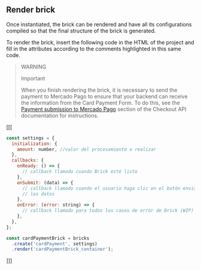 ## Render brick

Once instantiated, the brick can be rendered and have all its configurations compiled so that the final structure of the brick is generated.

To render the brick, insert the following code in the HTML of the project and fill in the attributes according to the comments highlighted in this same code.

> WARNING
>
> Important
>
> When you finish rendering the brick, it is necessary to send the payment to Mercado Pago to ensure that your backend can receive the information from the Card Payment Form. To do this, see the [Payment submission to Mercado Pago](/developers/en/docs/checkout-api/payment-methods/receiving-payment-by-card#bookmark_payment_submission_to_mercado_pago) section of the Checkout API documentation for instructions.

[[[
```javascript
const settings = {
  initialization: {
    amount: number, //valor del procesamiento a realizar
  },
  callbacks: {
    onReady: () => {
      // callback llamado cuando Brick esté listo
    },
    onSubmit: (data) => {
      // callback llamado cuando el usuario haga clic en el botón enviar
      // los datos
    },
    onError: (error: string) => { 
      // callback llamado para todos los casos de error de Brick (WIP)
    },
  },
};

const cardPaymentBrick = bricks
  .create('cardPayment', settings)
  .render('cardPaymentBrick_container');
```
]]]